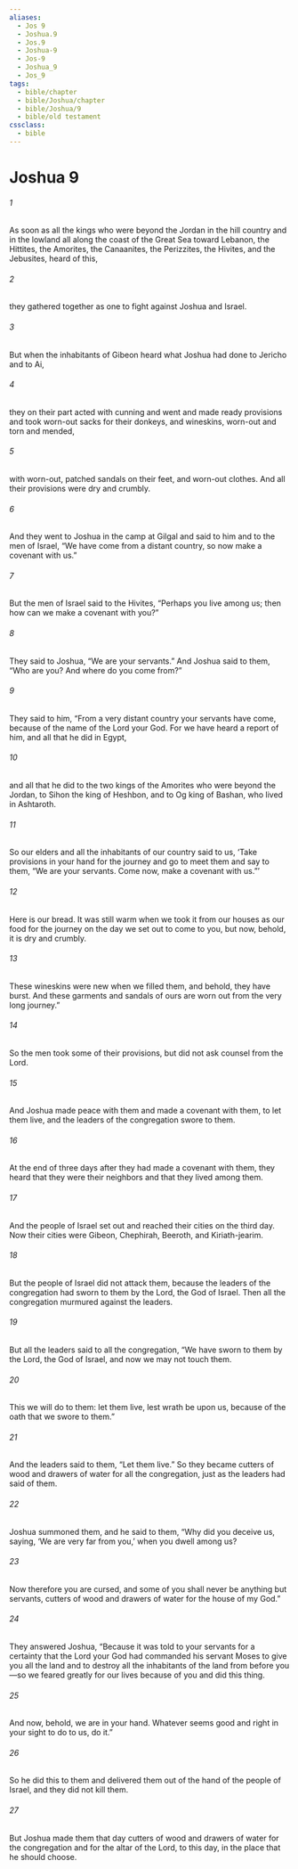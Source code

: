 ```yaml
---
aliases:
  - Jos 9
  - Joshua.9
  - Jos.9
  - Joshua-9
  - Jos-9
  - Joshua_9
  - Jos_9
tags:
  - bible/chapter
  - bible/Joshua/chapter
  - bible/Joshua/9
  - bible/old testament
cssclass:
  - bible
---
```


# Joshua 9

###### 1
As soon as all the kings who were beyond the Jordan in the hill country and in the lowland all along the coast of the Great Sea toward Lebanon, the Hittites, the Amorites, the Canaanites, the Perizzites, the Hivites, and the Jebusites, heard of this,
###### 2
they gathered together as one to fight against Joshua and Israel.
###### 3
But when the inhabitants of Gibeon heard what Joshua had done to Jericho and to Ai,
###### 4
they on their part acted with cunning and went and made ready provisions and took worn-out sacks for their donkeys, and wineskins, worn-out and torn and mended,
###### 5
with worn-out, patched sandals on their feet, and worn-out clothes. And all their provisions were dry and crumbly.
###### 6
And they went to Joshua in the camp at Gilgal and said to him and to the men of Israel, “We have come from a distant country, so now make a covenant with us.”
###### 7
But the men of Israel said to the Hivites, “Perhaps you live among us; then how can we make a covenant with you?”
###### 8
They said to Joshua, “We are your servants.” And Joshua said to them, “Who are you? And where do you come from?”
###### 9
They said to him, “From a very distant country your servants have come, because of the name of the Lord your God. For we have heard a report of him, and all that he did in Egypt,
###### 10
and all that he did to the two kings of the Amorites who were beyond the Jordan, to Sihon the king of Heshbon, and to Og king of Bashan, who lived in Ashtaroth.
###### 11
So our elders and all the inhabitants of our country said to us, ‘Take provisions in your hand for the journey and go to meet them and say to them, “We are your servants. Come now, make a covenant with us.”’
###### 12
Here is our bread. It was still warm when we took it from our houses as our food for the journey on the day we set out to come to you, but now, behold, it is dry and crumbly.
###### 13
These wineskins were new when we filled them, and behold, they have burst. And these garments and sandals of ours are worn out from the very long journey.”
###### 14
So the men took some of their provisions, but did not ask counsel from the Lord.
###### 15
And Joshua made peace with them and made a covenant with them, to let them live, and the leaders of the congregation swore to them.
###### 16
At the end of three days after they had made a covenant with them, they heard that they were their neighbors and that they lived among them.
###### 17
And the people of Israel set out and reached their cities on the third day. Now their cities were Gibeon, Chephirah, Beeroth, and Kiriath-jearim.
###### 18
But the people of Israel did not attack them, because the leaders of the congregation had sworn to them by the Lord, the God of Israel. Then all the congregation murmured against the leaders.
###### 19
But all the leaders said to all the congregation, “We have sworn to them by the Lord, the God of Israel, and now we may not touch them.
###### 20
This we will do to them: let them live, lest wrath be upon us, because of the oath that we swore to them.”
###### 21
And the leaders said to them, “Let them live.” So they became cutters of wood and drawers of water for all the congregation, just as the leaders had said of them.
###### 22
Joshua summoned them, and he said to them, “Why did you deceive us, saying, ‘We are very far from you,’ when you dwell among us?
###### 23
Now therefore you are cursed, and some of you shall never be anything but servants, cutters of wood and drawers of water for the house of my God.”
###### 24
They answered Joshua, “Because it was told to your servants for a certainty that the Lord your God had commanded his servant Moses to give you all the land and to destroy all the inhabitants of the land from before you—so we feared greatly for our lives because of you and did this thing.
###### 25
And now, behold, we are in your hand. Whatever seems good and right in your sight to do to us, do it.”
###### 26
So he did this to them and delivered them out of the hand of the people of Israel, and they did not kill them.
###### 27
But Joshua made them that day cutters of wood and drawers of water for the congregation and for the altar of the Lord, to this day, in the place that he should choose.


